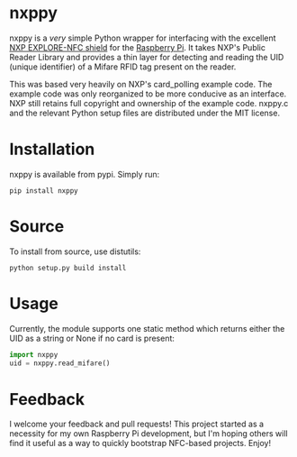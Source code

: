 nxppy
=====
nxppy is a *very* simple Python wrapper for interfacing with the excellent [NXP EXPLORE-NFC shield](http://uk.farnell.com/nxp-explore-nfc) for the [Raspberry Pi](http://www.raspberrypi.org/).  It takes NXP's Public Reader Library and provides a thin layer for detecting and reading the UID (unique identifier) of a Mifare RFID tag present on the reader.

This was based very heavily on NXP's card_polling example code.  The example code was only reorganized to be more conducive as an interface.  NXP still retains full copyright and ownership of the example code.  nxppy.c and the relevant Python setup files are distributed under the MIT license.

Installation
=====
nxppy is available from pypi.  Simply run:

```
pip install nxppy
```

Source
=====
To install from source, use distutils:

```
python setup.py build install
```

Usage
=====
Currently, the module supports one static method which returns either the UID as a string or None if no card is present:

```python
import nxppy
uid = nxppy.read_mifare()
```

Feedback
=====
I welcome your feedback and pull requests!  This project started as a necessity for my own Raspberry Pi development, but I'm hoping others will find it useful as a way to quickly bootstrap NFC-based projects.  Enjoy!
